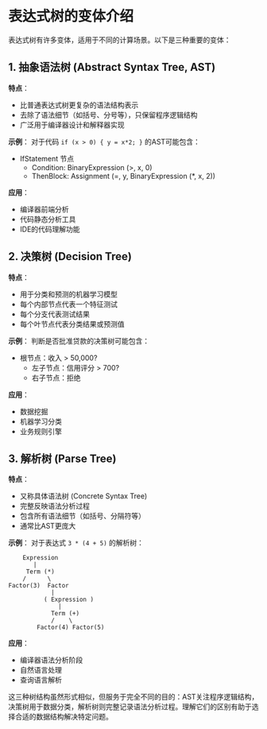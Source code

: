 # 表达式树的变体介绍

表达式树有许多变体，适用于不同的计算场景。以下是三种重要的变体：

## 1. 抽象语法树 (Abstract Syntax Tree, AST)

**特点**：
- 比普通表达式树更复杂的语法结构表示
- 去除了语法细节（如括号、分号等），只保留程序逻辑结构
- 广泛用于编译器设计和解释器实现

**示例**：
对于代码 `if (x > 0) { y = x*2; }` 的AST可能包含：
- IfStatement 节点
  - Condition: BinaryExpression (>, x, 0)
  - ThenBlock: Assignment (=, y, BinaryExpression (*, x, 2))

**应用**：
- 编译器前端分析
- 代码静态分析工具
- IDE的代码理解功能

## 2. 决策树 (Decision Tree)

**特点**：
- 用于分类和预测的机器学习模型
- 每个内部节点代表一个特征测试
- 每个分支代表测试结果
- 每个叶节点代表分类结果或预测值

**示例**：
判断是否批准贷款的决策树可能包含：
- 根节点：收入 > 50,000?
  - 左子节点：信用评分 > 700?
  - 右子节点：拒绝

**应用**：
- 数据挖掘
- 机器学习分类
- 业务规则引擎

## 3. 解析树 (Parse Tree)

**特点**：
- 又称具体语法树 (Concrete Syntax Tree)
- 完整反映语法分析过程
- 包含所有语法细节（如括号、分隔符等）
- 通常比AST更庞大

**示例**：
对于表达式 `3 * (4 + 5)` 的解析树：
```
    Expression
       |
     Term (*)
    /      \
Factor(3)  Factor
            |
          ( Expression )
              |
            Term (+)
            /    \
        Factor(4) Factor(5)
```

**应用**：
- 编译器语法分析阶段
- 自然语言处理
- 查询语言解析

这三种树结构虽然形式相似，但服务于完全不同的目的：AST关注程序逻辑结构，决策树用于数据分类，解析树则完整记录语法分析过程。理解它们的区别有助于选择合适的数据结构解决特定问题。